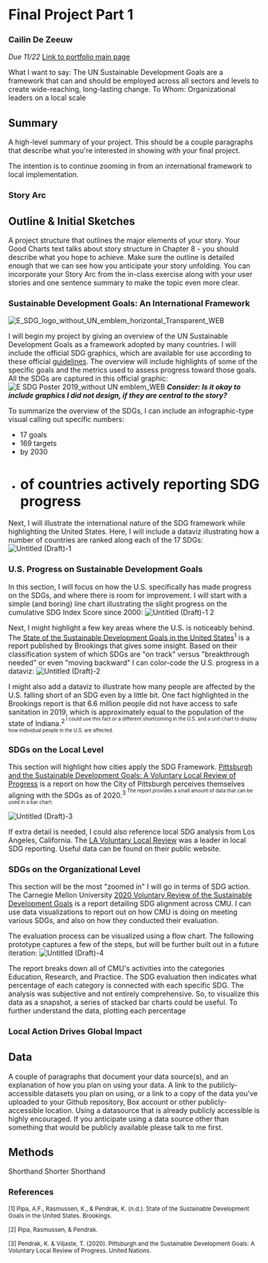 # Final Project Part 1
### Cailin De Zeeuw
*Due 11/22*
[Link to portfolio main page](/README.md)

What I want to say: The UN Sustainable Development Goals are a framework that can and should be employed across all sectors and levels to create wide-reaching, long-lasting change.
To Whom: Organizational leaders on a local scale

## Summary
A high-level summary of your project.  This should be a couple paragraphs that describe what you're interested in showing with your final project.  

The intention is to continue zooming in from an international framework to local implementation. 
### Story Arc

## Outline & Initial Sketches
A project structure that outlines the major elements of your story.  Your Good Charts text talks about story structure in Chapter 8 - you should describe what you hope to achieve.  Make sure the outline is detailed enough that we can see how you anticipate your story unfolding.  You can incorporate your Story Arc from the in-class exercise along with your user stories and one sentence summary to make the topic even more clear. 

### Sustainable Development Goals: An International Framework
![E_SDG_logo_without_UN_emblem_horizontal_Transparent_WEB](https://user-images.githubusercontent.com/117120584/203669938-42a7eb59-c384-4e7c-a0ef-edde56b3c993.png)

I will begin my project by giving an overview of the UN Sustainable Development Goals as a framework adopted by many countries. I will include the official SDG graphics, which are available for use according to these official [guidelines](https://www.un.org/sustainabledevelopment/wp-content/uploads/2019/01/SDG_Guidelines_AUG_2019_Final.pdf). The overview will include highlights of some of the specific goals and the metrics used to assess progress toward those goals. All the SDGs are captured in this official graphic:
![E SDG Poster 2019_without UN emblem_WEB](https://user-images.githubusercontent.com/117120584/203670801-44842558-22b1-4ca9-8aa4-ebf6aa36d937.png)
***Consider: Is it okay to include graphics I did not design, if they are central to the story?***

To summarize the overview of the SDGs, I can include an infographic-type visual calling out specific numbers:
- 17 goals
- 169 targets
- by 2030
- # of countries actively reporting SDG progress

Next, I will illustrate the international nature of the SDG framework while highlighting the United States. Here, I will include a dataviz illustrating how a number of countries are ranked along each of the 17 SDGs:![Untitled (Draft)-1](https://user-images.githubusercontent.com/117120584/203673359-a70e02eb-8999-4070-aa38-0554c9a7d16e.jpg)

### U.S. Progress on Sustainable Development Goals
In this section, I will focus on how the U.S. specifically has made progress on the SDGs, and where there is room for improvement. I will start with a simple (and boring) line chart illustrating the slight progress on the cumulative SDG Index Score since 2000:
![Untitled (Draft)-1 2](https://user-images.githubusercontent.com/117120584/203674380-05db2d7e-5a29-42a3-9234-5dcf1c2d2db5.jpg)

Next, I might highlight a few key areas where the U.S. is noticeably behind. The [State of the Sustainable Development Goals in the United States](https://www.brookings.edu/wp-content/uploads/2022/03/2022_Brookings_State-of-SDGs-in-the-US.pdf)<sup>1</sup> is a report published by Brookings that gives some insight. Based on their classification system of which SDGs are "on track" versus "breakthrough needed" or even "moving backward" I can color-code the U.S. progress in a dataviz:
![Untitled (Draft)-2](https://user-images.githubusercontent.com/117120584/203676178-c896d78c-f7f4-459c-9beb-8dcd0c282981.jpg)

I might also add a dataviz to illustrate how many people are affected by the U.S. falling short of an SDG even by a little bit. One fact highlighted in the Brookings report is that 6.6 million people did not have access to safe sanitation in 2019, which is approximately equal to the population of the state of Indiana.<sup>2<sup> I could use this fact or a different shortcoming in the U.S. and a unit chart to display how individual people in the U.S. are affected.

### SDGs on the Local Level
This section will highlight how cities apply the SDG Framework. [Pittsburgh and the Sustainable Development Goals: A Voluntary Local Review of Progress](https://sdgs.un.org/sites/default/files/2020-12/Pittsburgh%20VLR%202020%20Final%20Draft.pdf) is a report on how the City of Pittsburgh perceives themselves aligning with the SDGs as of 2020.<sup>3<sup> The report provides a small amount of data that can be used in a bar chart:

  ![Untitled (Draft)-3](https://user-images.githubusercontent.com/117120584/203681086-582a0f0e-b6c3-4aeb-af1c-9134d8d6d519.jpg)

If extra detail is needed, I could also reference local SDG analysis from Los Angeles, California. The [LA Voluntary Local Review](https://sdg.lamayor.org/2021VLR) was a leader in local SDG reporting. Useful data can be found on their public website.

### SDGs on the Organizational Level
This section will be the most "zoomed in" I will go in terms of SDG action. The Carnegie Mellon University [2020 Voluntary Review of the Sustainable Development Goals](https://www.cmu.edu/leadership/the-provost/provost-priorities/sustainability-initiative/cmu-vur-2020.pdf) is a report detailing SDG alignment across CMU. I can use data visualizations to report out on how CMU is doing on meeting various SDGs, and also on how they conducted their evaluation. 

The evaluation process can be visualized using a flow chart. The following prototype captures a few of the steps, but will be further built out in a future iteration:
  ![Untitled (Draft)-4](https://user-images.githubusercontent.com/117120584/203684300-69e4a4b1-0f36-4937-9d23-681ef294569a.jpg)

The report breaks down all of CMU's activities into the categories Education, Research, and Practice. The SDG evaluation then indicates what percentage of each category is connected with each specific SDG. The analysis was subjective and not entirely comprehensive. So, to visualize this data as a snapshot, a series of stacked bar charts could be useful. To further understand the data, plotting each percentage 
  
### Local Action Drives Global Impact
  

## Data
A couple of paragraphs that document your data source(s), and an explanation of how you plan on using your data. 
A link to the publicly-accessible datasets you plan on using, or a link to a copy of the data you've uploaded to your Github repository, Box account or other publicly-accessible location. Using a datasource that is already publicly accessible is highly encouraged.  If you anticipate using a data source other than something that would be publicly available please talk to me first. 

## Methods
Shorthand
Shorter Shorthand
  
### References
<sub> [1] Pipa, A.F., Rasmussen, K., & Pendrak, K. (n.d.). State of the Sustainable Development Goals in the United States. Brookings.<sub>
  
<sub> [2] Pipa, Rasmussen, & Pendrak. <sub>
  
<sub>[3] Pendrak, K. & Viljaste, T. (2020). Pittsburgh and the Sustainable Development Goals: A Voluntary Local Review of Progress. United Nations.<sub>  

